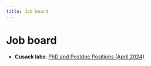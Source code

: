 ```yaml
---
title: Job board
---
```

# Job board

* **Cusack labs**: [PhD and Postdoc Positions (April 2024)](https://www.cusacklab.org/vacancies.html)